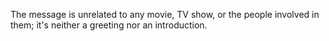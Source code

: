 The message is unrelated to any movie, TV show, or the people involved in them; it's neither a greeting nor an introduction.

